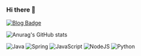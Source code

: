 ### Hi there 👋

<!--
**SOULIKK/SOULIKK** is a ✨ _special_ ✨ repository because its `README.md` (this file) appears on your GitHub profile.

Here are some ideas to get you started:

- 🔭 I’m currently working on ...
- 🌱 I’m currently learning ...
- 👯 I’m looking to collaborate on ...
- 🤔 I’m looking for help with ...
- 💬 Ask me about ...
- 📫 How to reach me: ...
- 😄 Pronouns: ...
- ⚡ Fun fact: ...
-->

[![Blog Badge](http://img.shields.io/badge/-Tech%20blog-black?style=flat-square&logo=github&link=https://velog.io/@newnormal21)](https://velog.io/@newnormal21)

![Anurag's GitHub stats](https://github-readme-stats.vercel.app/api?username=SOULIKK&show_icons=true&theme=radical)

	
	
	
<img alt="Java" src="https://img.shields.io/badge/java-%23ED8B00.svg?style=for-the-badge&logo=java&logoColor=white"/>&nbsp;<img alt="Spring" src="https://img.shields.io/badge/spring-%236DB33F.svg?style=for-the-badge&logo=spring&logoColor=white"/>&nbsp;<img alt="JavaScript" src="https://img.shields.io/badge/javascript-%23323330.svg?style=for-the-badge&logo=javascript&logoColor=%23F7DF1E"/>&nbsp;<img alt="NodeJS" src="https://img.shields.io/badge/node.js-%2343853D.svg?style=for-the-badge&logo=node-dot-js&logoColor=white"/>&nbsp;<img alt="Python" src="https://img.shields.io/badge/python-%2314354C.svg?style=for-the-badge&logo=python&logoColor=white"/>



<!-- [![Velog's GitHub stats](https://velog-readme-stats.vercel.app/api?name=newnormal21&color=dark)](https://github.com/eungyeole/velog-readme-stats) ->
